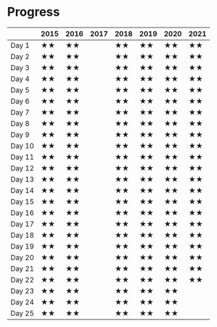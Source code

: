 # Progress

|        | 2015 | 2016 | 2017 | 2018 | 2019 | 2020 | 2021 |
| ------ | ---- | ---- | ---- | ---- | ---- | ---- | ---- |
| Day 1  |  ★★ |  ★★ |      |  ★★ |  ★★ |  ★★ |  ★★ |
| Day 2  |  ★★ |  ★★ |      |  ★★ |  ★★ |  ★★ |  ★★ |
| Day 3  |  ★★ |  ★★ |      |  ★★ |  ★★ |  ★★ |  ★★ |
| Day 4  |  ★★ |  ★★ |      |  ★★ |  ★★ |  ★★ |  ★★ |
| Day 5  |  ★★ |  ★★ |      |  ★★ |  ★★ |  ★★ |  ★★ |
| Day 6  |  ★★ |  ★★ |      |  ★★ |  ★★ |  ★★ |  ★★ |
| Day 7  |  ★★ |  ★★ |      |  ★★ |  ★★ |  ★★ |  ★★ |
| Day 8  |  ★★ |  ★★ |      |  ★★ |  ★★ |  ★★ |  ★★ |
| Day 9  |  ★★ |  ★★ |      |  ★★ |  ★★ |  ★★ |  ★★ |
| Day 10 |  ★★ |  ★★ |      |  ★★ |  ★★ |  ★★ |  ★★ |
| Day 11 |  ★★ |  ★★ |      |  ★★ |  ★★ |  ★★ |  ★★ |
| Day 12 |  ★★ |  ★★ |      |  ★★ |  ★★ |  ★★ |  ★★ |
| Day 13 |  ★★ |  ★★ |      |  ★★ |  ★★ |  ★★ |  ★★ |
| Day 14 |  ★★ |  ★★ |      |  ★★ |  ★★ |  ★★ |  ★★ |
| Day 15 |  ★★ |  ★★ |      |  ★★ |  ★★ |  ★★ |  ★★ |
| Day 16 |  ★★ |  ★★ |      |  ★★ |  ★★ |  ★★ |  ★★ |
| Day 17 |  ★★ |  ★★ |      |  ★★ |  ★★ |  ★★ |  ★★ |
| Day 18 |  ★★ |  ★★ |      |  ★★ |  ★★ |  ★★ |  ★★ |
| Day 19 |  ★★ |  ★★ |      |  ★★ |  ★★ |  ★★ |  ★★ |  
| Day 20 |  ★★ |  ★★ |      |  ★★ |  ★★ |  ★★ |  ★★ |
| Day 21 |  ★★ |  ★★ |      |  ★★ |  ★★ |  ★★ |  ★★ |
| Day 22 |  ★★ |  ★★ |      |  ★★ |  ★★ |  ★★ |  ★★ |
| Day 23 |  ★★ |  ★★ |      |  ★★ |  ★★ |  ★★ |      |
| Day 24 |  ★★ |  ★★ |      |  ★★ |  ★★ |  ★★ |      |
| Day 25 |  ★★ |  ★★ |      |  ★★ |  ★★ |  ★★ |      |
